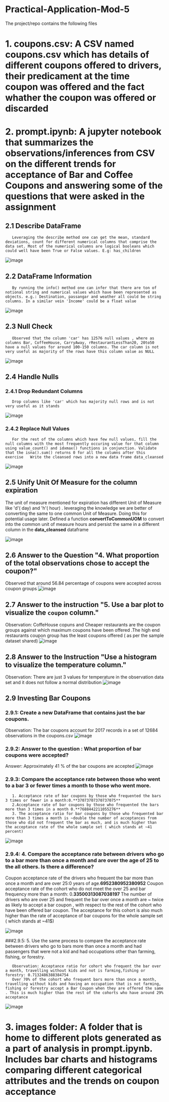 # Practical-Application-Mod-5
The project/repo contains the following files
# 1. coupons.csv: A CSV named coupons.csv which has details of  different coupons offered to drivers, their predicament at the time coupon was offered and the fact whather the coupon was offered or discarded

# 2. prompt.ipynb: A jupyter notebook that summarizes the observations/inferences from CSV on the different trends for acceptance of Bar and Coffee Coupons and answering some of the questions that were asked in the assignment    
## 2.1 Describe DataFrame
       Leveraging the describe method one can get the mean, standard deviations, count for different numerical columns that comprise the data set. Most of the numerical columns are logical booleans which could well have been True or False values. E.g: has_children
![image](https://github.com/user-attachments/assets/cae7d57d-5499-43bf-8490-02f6571394a8)

## 2.2 DataFrame Information
       By running the info() method one can infer that there are ton of notional string and numerical values which have been represented as objects. e.g.: Destination, passangar and weather all could be string columns. In a similar vein 'Income' could be a float value
![image](https://github.com/user-attachments/assets/daa8a185-f75e-4da6-bb49-777cfd53583c)

## 2.3 Null Check
       Observed that the column 'car' has 12576 null values , where as columns Bar, CoffeeHouse, CarryAway, rRestaurantLessThan20, 20to50 have a null values for around 100-150 columns. The car column is not very useful as majority of the rows have this column value as NULL
![image](https://github.com/user-attachments/assets/1714abc8-0303-42e9-913f-b7dc796ba4b9)
## 2.4 Handle Nulls
### 2.4.1 Drop Redundant Columns
       Drop columns like 'car' which has majority null rows and is not very useful as it stands
![image](https://github.com/user-attachments/assets/baf59baa-97a5-4855-aaa4-75c16a86f3fd)

### 2.4.2 Replace Null Values       
       For the rest of the columns which have few null values, fill the null columns with the most frequently occuring value for that column using value_count() and idxmax() functions in conjunction. Validate that the isna().sum() returns 0 for all the columns after this exercise   Write the cleansed rows into a new data frame data_cleansed
![image](https://github.com/user-attachments/assets/8467a435-8384-4988-ae1a-a2d37782db1d)


## 2.5  Unify Unit Of Measure for the column expiration
 The unit of measure mentioned for expiration has different Unit of Measure like 'd'( day) and 'h'( hour) . leveraging the knowledge we are better of converting the same to one common Unit of Measure. Doing this for potential usage later. Defined a function **convertToCommonUOM** to convert into the common unit of measure hours and persist the same in a different column in the **data_cleansed** dataframe
 
 ![image](https://github.com/user-attachments/assets/eaccb3c3-b0d1-47dc-b80c-5c58770b9c18)

 ## 2.6 Answer to the Question "**4. What proportion of the total observations chose to accept the coupon?**"
 Observed that around 56.84 percentage of coupons were accepted across coupon groups
 ![image](https://github.com/user-attachments/assets/0a335db4-fe31-4a90-84f2-34881d2d2d01)

 ## 2.7 Answer to the instruction "5. Use a bar plot to visualize the `coupon` column."
 Observation: CoffeHouse copuns and Cheaper restaurants are the coupon groups against which maximum coupons have been offered .The high end restaurants coupon group has the least coupons offered ( as per the sample dataset shared)
 ![image](https://github.com/user-attachments/assets/c2d29ca3-3b3b-4593-8425-a5b6e59c04f8)

 ## 2.8 Answer to the Instruction "Use a histogram to visualize the temperature column."
Observation: There are just 3 values for temperature in the observation data set and it does not follow a normal distribution
![image](https://github.com/user-attachments/assets/027ae8ec-9ebc-40c1-a8a7-dc5b5c98e77c)

## 2.9 Investing Bar Coupons
### 2.9.1: Create a new DataFrame that contains just the bar coupons.
Observation: The bar coupons account for 2017 records in a set of 12684 observations in the coupons.csv
![image](https://github.com/user-attachments/assets/8c22326d-42e8-4efc-87f7-6584fecbef19)

### 2.9.2: Answer to the question : What proportion of bar coupons were accepted?
Answer: Approximately 41 % of the bar coupons are accepted 
![image](https://github.com/user-attachments/assets/61c4c7e1-7b52-4834-9345-62824af1da67)

### 2.9.3: Compare the acceptance rate between those who went to a bar 3 or fewer times a month to those who went more.
   
       1. Acceptance rate of bar coupons by those who frequented the bars 3 times or fewer in a month:0.**37073707370737075**
       2.Acceptance rate of bar coupons by those who frequented the bars more than 3 times in a month 0.**7688442211055276**
       3. The acceptance ratio for bar coupons by those who frequented bar more than 3 times a month is ~double the number of acceptances from those who did not frequent the bar as much, and is much higher than the acceptance rate of the whole sample set ( which stands at ~41 percent)
       
![image](https://github.com/user-attachments/assets/2035a940-5ba2-433a-9f27-481e83a6839a)

### 2.9.4: 4. Compare the acceptance rate between drivers who go to a bar more than once a month and are over the age of 25 to the all others.  Is there a difference?
Coupon acceptance rate of the drivers who frequent the bar more than once a month and are over 25:0 years of age.**6952380952380952**
Coupon acceptance rate of the cohort who do not meet the over 25 and bar frequency more than a month: 0.**33500313087038197**
The number of drivers who are over 25 and frequent the bar over once a month are ~ twice as likely to accept a bar coupon , with respect to the rest of the cohort who have been offered bar coupon. The acceptance for this cohort is also much higher than the rate of acceptance of bar coupons for the whole sample set ( which stands at ~41$)

![image](https://github.com/user-attachments/assets/b4ce2e9c-1e3b-4b7a-bc5d-702e3e130676)

###2.9.5: 5. Use the same process to compare the acceptance rate between drivers who go to bars more than once a month and had passengers that were not a kid and had occupations other than farming, fishing, or forestry.

       Observation: Acceptance ratio for cohort who frequent the bar over a month, travelling without kids and not is farming,fishing or forestry: 0.7132486388384754
       Over 70% of the cohort who frequent bars more than once a month, travelling without kids and having an occupation that is not farming, fishing or forestry accept a Bar Coupon when they are offered the same . This is much higher than the rest of the cohorts who have around 29% acceptance
![image](https://github.com/user-attachments/assets/6533e7f7-26a7-4c90-9cc0-d793b6e89bed)
       











# 3. images folder: A folder that is home to different plots generated as a part of analysis in prompt.ipynb. Includes bar charts and histograms comparing different categorical attributes and the trends on coupon acceptance
